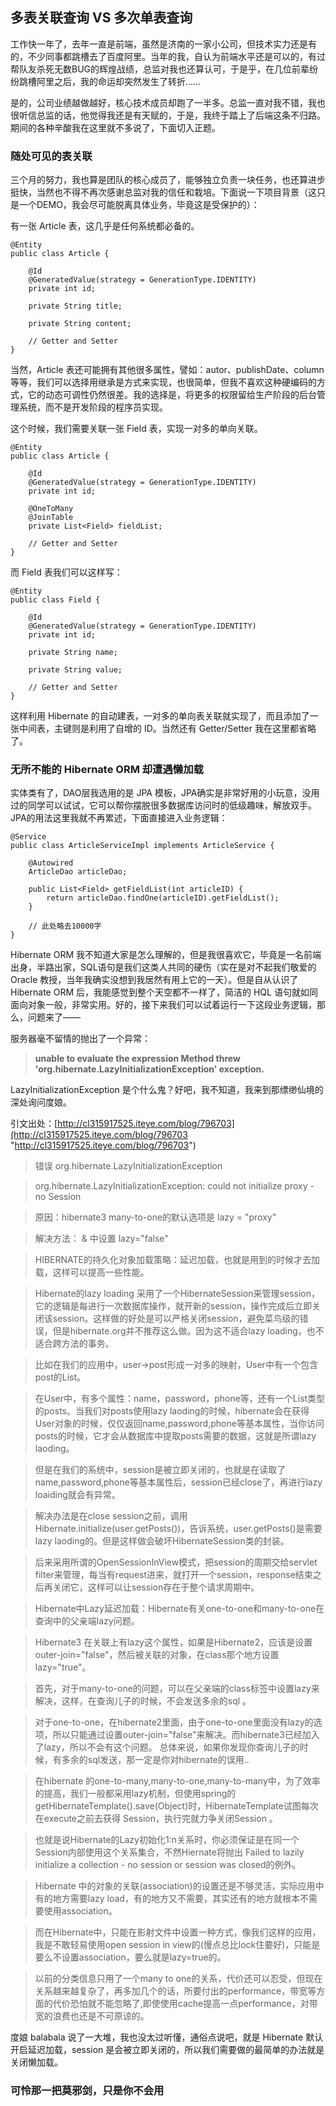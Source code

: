 ## 多表关联查询 VS 多次单表查询 ##

工作快一年了，去年一直是前端，虽然是济南的一家小公司，但技术实力还是有的，不少同事都跳槽去了百度阿里。当年的我，自认为前端水平还是可以的，有过帮队友杀死无数BUG的辉煌战绩，总监对我也还算认可，于是乎，在几位前辈纷纷跳槽阿里之后，我的命运却突然发生了转折……

是的，公司业绩越做越好，核心技术成员却跑了一半多。总监一直对我不错，我也很听信总监的话，他觉得我还是有天赋的，于是，我终于踏上了后端这条不归路。期间的各种辛酸我在这里就不多说了，下面切入正题。

### 随处可见的表关联 ###

三个月的努力，我也算是团队的核心成员了，能够独立负责一块任务，也还算进步挺快，当然也不得不再次感谢总监对我的信任和栽培。下面说一下项目背景（这只是一个DEMO，我会尽可能脱离具体业务，毕竟这是受保护的）：

有一张 Article 表，这几乎是任何系统都必备的。

	@Entity
	public class Article {

    	@Id
    	@GeneratedValue(strategy = GenerationType.IDENTITY)
		private int id;

    	private String title;

    	private String content;

		// Getter and Setter
	}

当然，Article 表还可能拥有其他很多属性，譬如：autor、publishDate、column 等等，我们可以选择用继承是方式来实现，也很简单，但我不喜欢这种硬编码的方式，它的动态可调性仍然很差。我的选择是，将更多的权限留给生产阶段的后台管理系统，而不是开发阶段的程序员实现。

这个时候，我们需要关联一张 Field 表，实现一对多的单向关联。

	@Entity
	public class Article {

    	@Id
    	@GeneratedValue(strategy = GenerationType.IDENTITY)
		private int id;

	    @OneToMany
	    @JoinTable
	    private List<Field> fieldList;

		// Getter and Setter
	}

而 Field 表我们可以这样写：

	@Entity
	public class Field {

    	@Id
    	@GeneratedValue(strategy = GenerationType.IDENTITY)
		private int id;
		
		private String name;

    	private String value;

		// Getter and Setter
	}

这样利用 Hibernate 的自动建表，一对多的单向表关联就实现了，而且添加了一张中间表，主键则是利用了自增的 ID。当然还有 Getter/Setter 我在这里都省略了。

### 无所不能的 Hibernate ORM 却遭遇懒加载 ###

实体类有了，DAO层我选用的是 JPA 模板，JPA确实是非常好用的小玩意，没用过的同学可以试试，它可以帮你摆脱很多数据库访问时的低级趣味，解放双手。JPA的用法这里我就不再累述，下面直接进入业务逻辑：

	@Service
	public class ArticleServiceImpl implements ArticleService {
					
	    @Autowired
	    ArticleDao articleDao;

	    public List<Field> getFieldList(int articleID) {
	        return articleDao.findOne(articleID).getFieldList();
	    }

		// 此处略去10000字
	}

Hibernate ORM 我不知道大家是怎么理解的，但是我很喜欢它，毕竟是一名前端出身，半路出家，SQL语句是我们这类人共同的硬伤（实在是对不起我们敬爱的 Oracle 教授，当年我确实没想到我居然有用上它的一天）。但是自从认识了 Hibernate ORM 后，我能感觉到整个天空都不一样了，简洁的 HQL 语句就如同面向对象一般，非常实用。好的，接下来我们可以试着运行一下这段业务逻辑，那么，问题来了——

服务器毫不留情的抛出了一个异常：

> __unable to evaluate the expression Method threw 'org.hibernate.LazyInitializationException' exception.__

LazyInitializationException 是个什么鬼？好吧，我不知道，我来到那缥缈仙境的深处询问度娘。

引文出处：[http://cl315917525.iteye.com/blog/796703](http://cl315917525.iteye.com/blog/796703 "http://cl315917525.iteye.com/blog/796703")

> 错误 org.hibernate.LazyInitializationException

> org.hibernate.LazyInitializationException: could not initialize proxy - no Session 

> 原因：hibernate3 many-to-one的默认选项是 lazy = "proxy" 

> 解决方法：<many-to-one> & <set> 中设置 lazy="false" 

> HIBERNATE的持久化对象加载策略：延迟加载，也就是用到的时候才去加载，这样可以提高一些性能。 

> Hibernate的lazy loading 采用了一个HibernateSession来管理session，它的逻辑是每进行一次数据库操作，就开新的session，操作完成后立即关闭该session。这样做的好处是可以严格关闭session，避免菜鸟级的错误，但是hibernate.org并不推荐这么做。因为这不适合lazy loading，也不适合跨方法的事务。 

> 比如在我们的应用中，user->post形成一对多的映射，User中有一个包含post的List。 

> 在User中，有多个属性：name，password，phone等，还有一个List类型的posts。当我们对posts使用lazy laoding的时候，hibernate会在获得User对象的时候，仅仅返回name,password,phone等基本属性，当你访问posts的时候，它才会从数据库中提取posts需要的数据，这就是所谓lazy laoding。

> 但是在我们的系统中，session是被立即关闭的，也就是在读取了name,password,phone等基本属性后，session已经close了，再进行lazy loaiding就会有异常。 

> 解决办法是在close session之前，调用Hibernate.initialize(user.getPosts())，告诉系统，user.getPosts()是需要lazy laoding的。但是这样做会破坏HibernateSession类的封装。

> 后来采用所谓的OpenSessionInView模式，把session的周期交给servlet filter来管理，每当有request进来，就打开一个session，response结束之后再关闭它，这样可以让session存在于整个请求周期中。 

> Hibernate中Lazy延迟加载：Hibernate有关one-to-one和many-to-one在查询中的父亲端lazy问题。

> Hibernate3 在关联上有lazy这个属性，如果是Hibernate2，应该是设置outer-join="false"，然后被关联的对象，在class那个地方设置lazy="true"。

> 首先，对于many-to-one的问题，可以在父亲端的class标签中设置lazy来解决，这样，在查询儿子的时候，不会发送多余的sql 。

> 对于one-to-one，在hibernate2里面，由于one-to-one里面没有lazy的选项，所以只能通过设置outer-join="false"来解决。而hibernate3已经加入了lazy，所以不会有这个问题。 
总体来说，如果你发现你查询儿子的时候，有多余的sql发送，那一定是你对hibernate的误用.. 

> 在hibernate 的one-to-many,many-to-one,many-to-many中，为了效率的提高，我们一般都采用lazy机制，但使用spring的 getHibernateTemplate().save(Object)时，HibernateTemplate试图每次在execute之前去获得 Session，执行完就力争关闭Session 。

> 也就是说Hibernate的Lazy初始化1:n关系时，你必须保证是在同一个Session内部使用这个关系集合，不然Hiernate将抛出 Failed to lazily initialize a collection - no session or session was closed的例外。 

> Hibernate 中的对象的关联(association)的设置还是不够灵活，实际应用中有的地方需要lazy load，有的地方又不需要，其实还有的地方就根本不需要使用association。

> 而在Hibernate中，只能在影射文件中设置一种方式，像我们这样的应用，我是不敢轻易使用open session in view的(慢点总比lock住要好)，只能是要么不设置association，要么就是lazy=true的。

> 以前的分类信息只用了一个many to one的关系，代价还可以忍受，但现在关系越来越复杂了，再多加几个的话，所要付出的performance，带宽等方面的代价恐怕就不能忽略了,即使使用cache提高一点performance，对带宽的浪费也还是不可原谅的。

度娘 balabala 说了一大堆，我也没太过听懂，通俗点说吧，就是 Hibernate 默认开启延迟加载，session 是会被立即关闭的，所以我们需要做的最简单的办法就是关闭懒加载。

### 可怜那一把莫邪剑，只是你不会用 ###